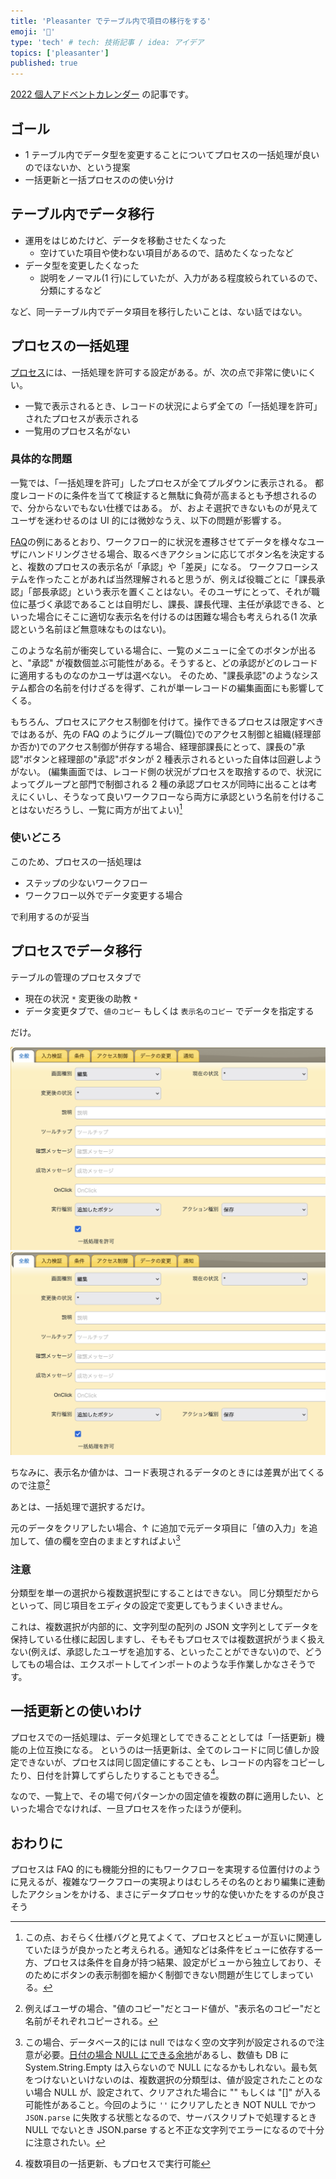 ```yaml
---
title: 'Pleasanter でテーブル内で項目の移行をする'
emoji: '🍊'
type: 'tech' # tech: 技術記事 / idea: アイデア
topics: ['pleasanter']
published: true
---
```


[2022 個人アドベントカレンダー](https://qiita.com/advent-calendar/2022/papinianus) の記事です。

## ゴール

- 1 テーブル内でデータ型を変更することについてプロセスの一括処理が良いのでほないか、という提案
- 一括更新と一括プロセスのの使い分け

## テーブル内でデータ移行

- 運用をはじめたけど、データを移動させたくなった
  - 空けていた項目や使わない項目があるので、詰めたくなったなど
- データ型を変更したくなった
  - 説明をノーマル(1 行)にしていたが、入力がある程度絞られているので、分類にするなど

など、同一テーブル内でデータ項目を移行したいことは、ない話ではない。

## プロセスの一括処理

[プロセス](https://pleasanter.org/manual/process)には、一括処理を許可する設定がある。が、次の点で非常に使いにくい。

- 一覧で表示されるとき、レコードの状況によらず全ての「一括処理を許可」されたプロセスが表示される
- 一覧用のプロセス名がない

### 具体的な問題

一覧では、「一括処理を許可」したプロセスが全てプルダウンに表示される。
都度レコードのに条件を当てて検証すると無駄に負荷が高まるとも予想されるので、分からないでもない仕様ではある。
が、およそ選択できないものが見えてユーザを迷わせるのは UI 的には微妙なうえ、以下の問題が影響する。

[FAQ](https://pleasanter.org/manual/faq-process-workflow)の例にあるとおり、ワークフロー的に状況を遷移させてデータを様々なユーザにハンドリングさせる場合、取るべきアクションに応じてボタン名を決定すると、複数のプロセスの表示名が「承認」や「差戻」になる。
ワークフローシステムを作ったことがあれば当然理解されると思うが、例えば役職ごとに「課長承認」「部長承認」という表示を置くことはない。そのユーザにとって、それが職位に基づく承認であることは自明だし、課長、課長代理、主任が承認できる、といった場合にそこに適切な表示名を付けるのは困難な場合も考えられる(1 次承認という名前ほど無意味なものはない)。

このような名前が衝突している場合に、一覧のメニューに全てのボタンが出ると、"承認" が複数個並ぶ可能性がある。そうすると、どの承認がどのレコードに適用するものなのかユーザは選べない。
そのため、"課長承認"のようなシステム都合の名前を付けざるを得ず、これが単一レコードの編集画面にも影響してくる。

もちろん、プロセスにアクセス制御を付けて。操作できるプロセスは限定すべきではあるが、先の FAQ のようにグループ(職位)でのアクセス制御と組織(経理部か否か)でのアクセス制御が併存する場合、経理部課長にとって、課長の"承認"ボタンと経理部の"承認"ボタンが 2 種表示されるといった自体は回避しようがない。
(編集画面では、レコード側の状況がプロセスを取捨するので、状況によってグループと部門で制御される 2 種の承認プロセスが同時に出ることは考えにくいし、そうなって良いワークフローなら両方に承認という名前を付けることはないだろうし、一覧に両方が出てよい)[^1]

### 使いどころ

このため、プロセスの一括処理は

- ステップの少ないワークフロー
- ワークフロー以外でデータ変更する場合

で利用するのが妥当

## プロセスでデータ移行

テーブルの管理のプロセスタブで

- 現在の状況 `*` 変更後の助教 `*`
- データ変更タブで、`値のコピー` もしくは `表示名のコピー` でデータを指定する

だけ。

![migratebyprocgen.png](/images/migratebyprocgen.png)
![migratebyprocmod.png](/images/migratebyprocgen.png)

ちなみに、表示名か値かは、コード表現されるデータのときには差異が出てくるので注意[^2]

あとは、一括処理で選択するだけ。

元のデータをクリアしたい場合、↑ に追加で元データ項目に「値の入力」を追加して、値の欄を空白のままとすればよい[^3]

### 注意

分類型を単一の選択から複数選択型にすることはできない。
同じ分類型だからといって、同じ項目をエディタの設定で変更してもうまくいきません。

これは、複数選択が内部的に、文字列型の配列の JSON 文字列としてデータを保持している仕様に起因しますし、そもそもプロセスでは複数選択がうまく扱えない(例えば、承認したユーザを追加する、といったことができない)ので、どうしてもの場合は、エクスポートしてインポートのような手作業しかなさそうです。

## 一括更新との使いわけ

プロセスでの一括処理は、データ処理としてできることとしては「一括更新」機能の上位互換になる。
というのは一括更新は、全てのレコードに同じ値しか設定できないが、プロセスは同じ固定値にすることも、レコードの内容をコピーしたり、日付を計算してずらしたりすることもできる[^4]。

なので、一覧上で、その場で何パターンかの固定値を複数の群に適用したい、といった場合でなければ、一旦プロセスを作ったほうが便利。

## おわりに

プロセスは FAQ 的にも機能分担的にもワークフローを実現する位置付けのように見えるが、複雑なワークフローの実現よりはむしろその名のとおり編集に連動したアクションをかける、まさにデータプロセッサ的な使いかたをするのが良さそう

[^1]: この点、おそらく仕様バグと見てよくて、プロセスとビューが互いに関連していたほうが良かったと考えられる。通知などは条件をビューに依存する一方、プロセスは条件を自身が持つ結果、設定がビューから独立しており、そのためにボタンの表示制御を細かく制御できない問題が生じてしまっている。
[^2]: 例えばユーザの場合、"値のコピー"だとコード値が、"表示名のコピー"だと名前がそれぞれコピーされる。
[^3]: この場合、データベース的には null ではなく空の文字列が設定されるので注意が必要。[日付の場合 NULL にできる余地](https://pleasanter.org/manual/faq-api-set-date-to-null)があるし、数値も DB に System.String.Empty は入らないので NULL になるかもしれない。最も気をつけないといけないのは、複数選択の分類型は、値が設定されたことのない場合 NULL が、設定されて、クリアされた場合に "" もしくは "[]" が入る可能性があること。今回のように `''` にクリアしたとき NOT NULL でかつ `JSON.parse` に失敗する状態となるので、サーバスクリプトで処理するとき NULL でないとき JSON.parse すると不正な文字列でエラーになるので十分に注意されたい。
[^4]: 複数項目の一括更新、もプロセスで実行可能
